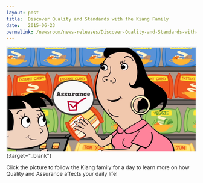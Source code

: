 ```yaml
---
layout: post
title:  Discover Quality and Standards with the Kiang Family
date:   2015-06-23
permalink: /newsroom/news-releases/Discover-Quality-and-Standards-with-the-Kiang-Family
---
```


[![kiang](/images//press-release/documents/Kiang2.png)](https://www.youtube.com/watch?v=W78fYMEvq7g&feature=youtu.be){:target="_blank"}

Click the picture to follow the Kiang family for a day to learn more on how Quality and Assurance affects your daily life!
